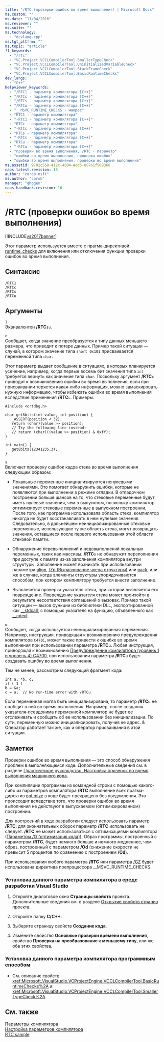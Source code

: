 ```yaml
---
title: "/RTC (проверки ошибок во время выполнения) | Microsoft Docs"
ms.custom: ""
ms.date: "11/04/2016"
ms.reviewer: ""
ms.suite: ""
ms.technology: 
  - "devlang-cpp"
ms.tgt_pltfrm: ""
ms.topic: "article"
f1_keywords: 
  - "/rtc"
  - "VC.Project.VCCLCompilerTool.SmallerTypeCheck"
  - "VC.Project.VCCLCompilerTool.UninitializedVariableCheck"
  - "VC.Project.VCCLCompilerTool.StackFrameCheck"
  - "VC.Project.VCCLCompilerTool.BasicRuntimeChecks"
dev_langs: 
  - "C++"
helpviewer_keywords: 
  - "/RTC1 - параметр компилятора [C++]"
  - "/RTCc - параметр компилятора [C++]"
  - "/RTCs - параметр компилятора [C++]"
  - "/RTCu - параметр компилятора [C++]"
  - "__MSVC_RUNTIME_CHECKS - макрос"
  - "RTC1 - параметр компилятора"
  - "-RTC1 - параметр компилятора [C++]"
  - "RTCc - параметр компилятора"
  - "-RTCc - параметр компилятора [C++]"
  - "RTCs - параметр компилятора"
  - "-RTCs - параметр компилятора [C++]"
  - "RTCu - параметр компилятора"
  - "-RTCu - параметр компилятора [C++]"
  - "проверки во время выполнения, /RTC - параметр"
  - "ошибки во время выполнения, проверка ошибок"
  - "ошибки во время выполнения, проверки во время выполнения"
ms.assetid: 9702c558-412c-4004-acd5-80761f589368
caps.latest.revision: 18
author: "corob-msft"
ms.author: "corob"
manager: "ghogen"
caps.handback.revision: 16
---
```

# /RTC (проверки ошибок во время выполнения)
[!INCLUDE[vs2017banner](../../assembler/inline/includes/vs2017banner.md)]

Этот параметр используется вместе с прагма\-директивой [runtime\_checks](../Topic/runtime_checks.md) для включения или отключения функции проверки ошибок во время выполнения.  
  
## Синтаксис  
  
```  
/RTC1  
/RTCc  
/RTCs  
/RTCu  
```  
  
## Аргументы  
 `1`  
 Эквивалентен **\/RTC**`su`.  
  
 `c`  
 Сообщает, когда значение преобразуется к типу данных меньшего размера, что приводит к потере данных.  Пример такой ситуации — случай, в котором значение типа `short 0x101` присваивается переменной типа `char`.  
  
 Этот параметр выдает сообщение в ситуациях, в которых планируется усечение, например, когда первые восемь бит значения типа `int` требуется вернуть как значение типа `char`.  Поскольку аргумент **\/RTC**`c` приводит к возникновению ошибки во время выполнения, если при присваивании теряется какая\-либо информация, можно замаскировать нужную информацию, чтобы избежать ошибки во время выполнения вследствие применения **\/RTC**`c`.  Примеры.  
  
```  
#include <crtdbg.h>  
  
char get8bits(int value, int position) {  
   _ASSERT(position < 32);  
   return (char)(value >> position);  
   // Try the following line instead:  
   // return (char)((value >> position) & 0xff);  
}  
  
int main() {  
   get8bits(12341235,3);  
}  
```  
  
 `s`  
 Включает проверку ошибок кадра стека во время выполнения следующим образом:  
  
-   Локальные переменные инициализируются ненулевыми значениями.  Это помогает обнаружить ошибки, которые не появляются при выполнении в режиме отладки.  В отладочном построении больше шансов на то, что стековые переменные будут иметь нулевые значения, чем в выпускном, поскольку компилятор оптимизирует стековые переменные в выпускном построении.  После того, как программа использовала область стека, компилятор никогда не будет восстанавливать в нем нулевые значения.  Следовательно, в дальнейшем неинициализированные стековые переменные, использующие ту же область стека, могут возвращать значения, оставшиеся после первого использования этой области стековой памяти.  
  
-   Обнаружение перевыполнений и недовыполнений локальных переменных, таких как массивы.  **\/RTC**`s` не обнаружит переполнения при доступе к памяти из\-за заполнения компилятора внутри структуры.  Заполнение может возникать при использовании параметра [align](../../cpp/align-cpp.md), [\/Zp \(Выравнивание члена структуры\)](../Topic/-Zp%20\(Struct%20Member%20Alignment\).md) или [pack](../../preprocessor/pack.md), или же в случае, когда элементы структуры упорядочиваются способом, при котором компилятору требуется внести заполнение.  
  
-   Выполняется проверка указателя стека, при которой выявляется его повреждение.  Повреждение указателя стека может произойти в результате несоответствия соглашений о вызовах.  Пример такой ситуации — вызов функции из библиотеки DLL, экспортированной как [\_\_stdcall](../../cpp/stdcall.md), с помощью указателя на функцию, объявленного как [\_\_cdecl](../Topic/__cdecl.md).  
  
 `u`  
 Сообщает, когда используется неинициализированная переменная.  Например, инструкция, приводящая к возникновению предупреждения компилятора `C4701`, может также привести к ошибке во время выполнения при использовании параметра **\/RTC**`u`.  Любая инструкция, приводящая к возникновению [Предупреждение компилятора \(уровень 1 и уровень 4\) C4700](../../error-messages/compiler-warnings/compiler-warning-level-1-and-level-4-c4700.md), при использовании параметра **\/RTC**`u` будет создавать ошибку во время выполнения.  
  
 Тем не менее, рассмотрим следующий фрагмент кода:  
  
```  
int a, *b, c;  
if ( 1 )  
b = &a;  
c = a;  // No run-time error with /RTCu  
```  
  
 Если переменная могла быть инициализирована, то параметр **\/RTC**`u` не сообщит о ней во время выполнения.  Например, после создания указателя\-псевдонима переменной компилятор не будет ее отслеживать и сообщать об ее использовании без инициализации.  По сути, переменную можно инициализировать, получив ее адрес.  & Оператор работает так же, как и оператор присваивания в этой ситуации.  
  
## Заметки  
 Проверки ошибок во время выполнения — это способ обнаружения проблем в выполняющемся коде. Дополнительные сведения см. в разделе [Практическое руководство. Настройка проверок во время выполнения машинного кода](../Topic/How%20to:%20Use%20Native%20Run-Time%20Checks.md).  
  
 При компиляции программы из командной строки с помощью какого\-либо из параметров компилятора **\/RTC** выполнение всех прагма\-директив [optimize](../../preprocessor/optimize.md) в коде будет прекращено без уведомления.  Это происходит вследствие того, что проверки ошибок во время выполнения не действуют в выпускаемом \(оптимизированном\) построении.  
  
 Для построений в ходе разработки следует использовать параметр **\/RTC**; для окончательных сборок параметр **\/RTC** использовать не следует.  **\/RTC** не может использоваться с оптимизациями компилятора \([Параметры \/O \(оптимизация кода\)](../../build/reference/o-options-optimize-code.md)\).  Образ программы, построенный с параметром **\/RTC**, будет немного больше и немного медленнее, чем образ, построенный с параметром **\/Od** \(снижение скорости не превысит 5 процентов по сравнению с построением **\/Od**\).  
  
 При использовании любого параметра **\/RTC** или параметра [\/GZ](../../build/reference/gz-enable-stack-frame-run-time-error-checking.md) будет использована директива препроцессора \_\_MSVC\_RUNTIME\_CHECKS.  
  
### Установка данного параметра компилятора в среде разработки Visual Studio  
  
1.  Откройте диалоговое окно **Страницы свойств** проекта.  Дополнительные сведения см. в разделе [Открытие свойств страниц проекта](../../misc/how-to-open-project-property-pages.md).  
  
2.  Откройте папку **C\/C\+\+**.  
  
3.  Выберите страницу свойств **Создание кода**.  
  
4.  Измените свойство **Основные проверки времени выполнения**, свойство **Проверка на преобразование к меньшему типу**, или же оба этих свойства.  
  
### Установка данного параметра компилятора программным способом  
  
-   См. описание свойств <xref:Microsoft.VisualStudio.VCProjectEngine.VCCLCompilerTool.BasicRuntimeChecks%2A> и <xref:Microsoft.VisualStudio.VCProjectEngine.VCCLCompilerTool.SmallerTypeCheck%2A>.  
  
## См. также  
 [Параметры компилятора](../../build/reference/compiler-options.md)   
 [Настройка параметров компилятора](../Topic/Setting%20Compiler%20Options.md)   
 [RTC sample](http://msdn.microsoft.com/ru-ru/b3415b09-f6fd-43dc-8c02-9a910bc2574e)